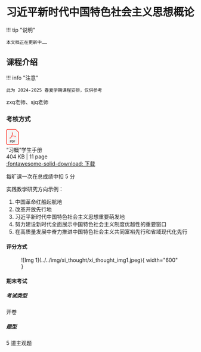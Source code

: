 # 习近平新时代中国特色社会主义思想概论

!!! tip "说明"

    本文档正在更新中……

## 课程介绍

!!! info "注意"

    此为 2024-2025 春夏学期课程安排，仅供参考

zxq老师、sjq老师

### 考核方式

<div class="hq-card hq-file-block" markdown="1">
<div class="file-icon"><img src="../../../img/pdf.svg" style="height: 3em;"></div>
<div class="hq-file-body">
<div class="hq-file-title">“习概”学生手册</div>
<div class="hq-file-meta">404 KB | 11 page</div>
</div>
<a class="hq-down-button" target="_blank" href="../../../file/xi_thought/xi_thought_doc1.pdf" markdown="1">:fontawesome-solid-download: 下载</a>
</div>

每旷课一次在总成绩中扣 5 分

实践教学研究方向示例：

1. 中国革命红船起航地
2. 改革开放先行地
3. 习近平新时代中国特色社会主义思想重要萌发地
4. 努力建设新时代全面展示中国特色社会主义制度优越性的重要窗口
5. 在高质量发展中奋力推进中国特色社会主义共同富裕先行和省域现代化先行

#### 评分方式

<figure markdown="span">
  ![Img 1](../../img/xi_thought/xi_thought_img1.jpeg){ width="600" }
</figure>

#### 期末考试

##### 考试类型

开卷

##### 题型

5 道主观题